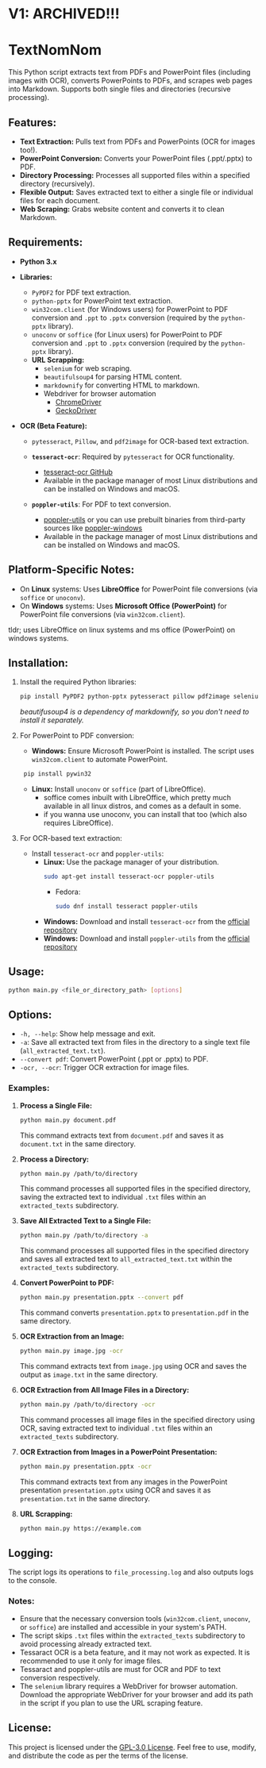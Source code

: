 # V1: ARCHIVED!!!

# TextNomNom

This Python script extracts text from PDFs and PowerPoint files (including images with OCR), converts PowerPoints to PDFs, and scrapes web pages into Markdown. Supports both single files and directories (recursive processing).

## Features:

- **Text Extraction:** Pulls text from PDFs and PowerPoints (OCR for images too!).
- **PowerPoint Conversion:** Converts your PowerPoint files (.ppt/.pptx) to PDF.
- **Directory Processing:** Processes all supported files within a specified directory (recursively).
- **Flexible Output:** Saves extracted text to either a single file or individual files for each document.
- **Web Scraping:** Grabs website content and converts it to clean Markdown.

## Requirements:

- **Python 3.x**
- **Libraries:**
  - `PyPDF2` for PDF text extraction.
  - `python-pptx` for PowerPoint text extraction.
  - `win32com.client` (for Windows users) for PowerPoint to PDF conversion and `.ppt` to `.pptx` conversion (required by the `python-pptx` library).
  - `unoconv` or `soffice` (for Linux users) for PowerPoint to PDF conversion and `.ppt` to `.pptx` conversion (required by the `python-pptx` library).
  - **URL Scrapping:**
    - `selenium` for web scraping.
    - `beautifulsoup4` for parsing HTML content.
    - `markdownify` for converting HTML to markdown.
    - Webdriver for browser automation
      - [ChromeDriver](https://developer.chrome.com/docs/chromedriver/)
      - [GeckoDriver](https://github.com/mozilla/geckodriver/tree/release)

- **OCR (Beta Feature):**
  - `pytesseract`, `Pillow`, and `pdf2image` for OCR-based text extraction.

  - **`tesseract-ocr`**: Required by `pytesseract` for OCR functionality.
    - [tesseract-ocr GitHub](https://github.com/tesseract-ocr/tesseract)
    - Available in the package manager of most Linux distributions and can be installed on Windows and macOS.

  - **`poppler-utils`**: For PDF to text conversion.
    - [poppler-utils](https://poppler.freedesktop.org/) or you can use prebuilt binaries from third-party sources like [poppler-windows](https://github.com/oschwartz10612/poppler-windows/releases)
    - Available in the package manager of most Linux distributions and can be installed on Windows and macOS.

## Platform-Specific Notes:

- On **Linux** systems: Uses **LibreOffice** for PowerPoint file conversions (via `soffice` or `unoconv`).
- On **Windows** systems: Uses **Microsoft Office (PowerPoint)** for PowerPoint file conversions (via `win32com.client`).

tldr; uses LibreOffice on linux systems and ms office (PowerPoint) on windows systems.

## Installation:

1. Install the required Python libraries:
   ```bash
   pip install PyPDF2 python-pptx pytesseract pillow pdf2image selenium markdownify
   ```
   _beautifusoup4 is a dependency of markdownify, so you don't need to install it separately._

2. For PowerPoint to PDF conversion:
   - **Windows:** Ensure Microsoft PowerPoint is installed. The script uses `win32com.client` to automate PowerPoint.
   ```bash
    pip install pywin32
    ```
   - **Linux:** Install `unoconv` or `soffice` (part of LibreOffice).
      - soffice comes inbuilt with LibreOffice, which pretty much available in all linux distros, and comes as a default in some.
      - if you wanna use unoconv, you can install that too (which also requires LibreOffice).

3. For OCR-based text extraction:
    - Install `tesseract-ocr` and `poppler-utils`:
      - **Linux:** Use the package manager of your distribution.
        ```bash
        sudo apt-get install tesseract-ocr poppler-utils
        ```
          - Fedora:
              ```bash
              sudo dnf install tesseract poppler-utils
              ```
      - **Windows:** Download and install `tesseract-ocr` from the [official repository](https://github.com/tesseract-ocr/tesseract)
      - **Windows:** Download and install `poppler-utils` from the [official repository](https://poppler.freedesktop.org/)

## Usage:

```bash
python main.py <file_or_directory_path> [options]
```

## Options:

- `-h, --help`: Show help message and exit.
- `-a`: Save all extracted text from files in the directory to a single text file (`all_extracted_text.txt`).
- `--convert pdf`: Convert PowerPoint (.ppt or .pptx) to PDF.
- `-ocr, --ocr`: Trigger OCR extraction for image files.

### Examples:

1. **Process a Single File:**
   ```bash
   python main.py document.pdf
   ```
   This command extracts text from `document.pdf` and saves it as `document.txt` in the same directory.

2. **Process a Directory:**
   ```bash
   python main.py /path/to/directory
   ```
   This command processes all supported files in the specified directory, saving the extracted text to individual `.txt` files within an `extracted_texts` subdirectory.

3. **Save All Extracted Text to a Single File:**
   ```bash
   python main.py /path/to/directory -a
   ```
   This command processes all supported files in the specified directory and saves all extracted text to `all_extracted_text.txt` within the `extracted_texts` subdirectory.

4. **Convert PowerPoint to PDF:**
   ```bash
   python main.py presentation.pptx --convert pdf
   ```
   This command converts `presentation.pptx` to `presentation.pdf` in the same directory.

5. **OCR Extraction from an Image:**
   ```bash
   python main.py image.jpg -ocr
   ```
   This command extracts text from `image.jpg` using OCR and saves the output as `image.txt` in the same directory.

6. **OCR Extraction from All Image Files in a Directory:**
   ```bash
   python main.py /path/to/directory -ocr
   ```
   This command processes all image files in the specified directory using OCR, saving extracted text to individual `.txt` files within an `extracted_texts` subdirectory.

7. **OCR Extraction from Images in a PowerPoint Presentation:**
   ```bash
   python main.py presentation.pptx -ocr
   ```
   This command extracts text from any images in the PowerPoint presentation `presentation.pptx` using OCR and saves it as `presentation.txt` in the same directory.

8. **URL Scrapping:**
   ```bash
   python main.py https://example.com
   ```

## Logging:

The script logs its operations to `file_processing.log` and also outputs logs to the console.

### Notes:

- Ensure that the necessary conversion tools (`win32com.client`, `unoconv`, or `soffice`) are installed and accessible in your system's PATH.
- The script skips `.txt` files within the `extracted_texts` subdirectory to avoid processing already extracted text.
- Tessaract OCR is a beta feature, and it may not work as expected. It is recommended to use it only for image files.
- Tessaract and poppler-utils are must for OCR and PDF to text conversion respectively.
- The `selenium` library requires a WebDriver for browser automation. Download the appropriate WebDriver for your browser and add its path in the script if you plan to use the URL scraping feature.

## License:

This project is licensed under the [GPL-3.0 License](LICENSE). Feel free to use, modify, and distribute the code as per the terms of the license.
